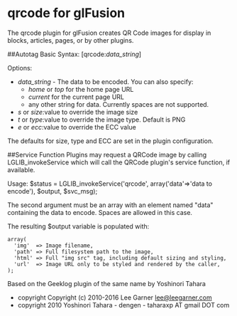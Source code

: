 # qrcode for glFusion
The qrcode plugin for glFusion creates QR Code images for display in blocks,
articles, pages, or by other plugins.

##Autotag
Basic Syntax: [qrcode:*data_string*]

Options:
* *data_string* - The data to be encoded. You can also specify:
  * *home* or *top* for the home page URL
  * *current* for the current page URL
  * any other string for data. Currently spaces are not supported.
* *s* or *size*:value to override the image size
* *t* or *type*:value to override the image type. Default is PNG
* *e* or *ecc*:value to override the ECC value

The defaults for size, type and ECC are set in the plugin configuration.

##Service Function
Plugins may request a QRCode image by calling LGLIB_invokeService which will
call the QRCode plugin's service function, if available.

Usage: $status = LGLIB_invokeService('qrcode', array('data'=>'data to encode'), $output, $svc_msg);

The second argument must be an array with an element named "data" containing the data to encode.
Spaces are allowed in this case.

The resulting $output variable is populated with:
```
array(
  'img'  => Image filename,
  'path' => Full filesystem path to the image,
  'html' => Full "img src" tag, including default sizing and styling,
  'url'  => Image URL only to be styled and rendered by the caller,
);
```
Based on the Geeklog plugin of the same name by Yoshinori Tahara
* copyright  Copyright (c) 2010-2016 Lee Garner <lee@leegarner.com>
* copyright  2010 Yoshinori Tahara - dengen - taharaxp AT gmail DOT com
